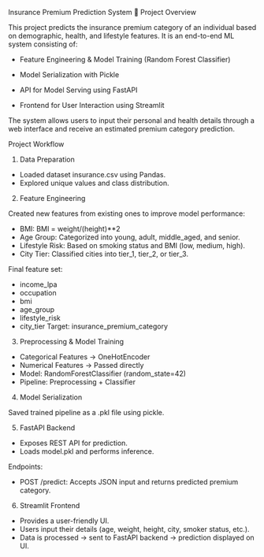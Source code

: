 Insurance Premium Prediction System
📌 Project Overview

This project predicts the insurance premium category of an individual based on demographic, health, and lifestyle features. It is an end-to-end ML system consisting of:

- Feature Engineering & Model Training (Random Forest Classifier)

- Model Serialization with Pickle

- API for Model Serving using FastAPI

- Frontend for User Interaction using Streamlit

The system allows users to input their personal and health details through a web interface and receive an estimated premium category prediction.


Project Workflow
1. Data Preparation

- Loaded dataset insurance.csv using Pandas.
- Explored unique values and class distribution.

2. Feature Engineering

Created new features from existing ones to improve model performance:

- BMI: BMI = weight/(height)**2
- Age Group: Categorized into young, adult, middle_aged, and senior.
- Lifestyle Risk: Based on smoking status and BMI (low, medium, high).
- City Tier: Classified cities into tier_1, tier_2, or tier_3.

Final feature set:

- income_lpa
- occupation
- bmi
- age_group
- lifestyle_risk
- city_tier
Target: insurance_premium_category

3. Preprocessing & Model Training

- Categorical Features -> OneHotEncoder
- Numerical Features -> Passed directly
- Model: RandomForestClassifier (random_state=42)
- Pipeline: Preprocessing + Classifier


4. Model Serialization

Saved trained pipeline as a .pkl file using pickle.

5. FastAPI Backend

- Exposes REST API for prediction.
- Loads model.pkl and performs inference.

Endpoints:
- POST /predict: Accepts JSON input and returns predicted premium category.

6. Streamlit Frontend

- Provides a user-friendly UI.
- Users input their details (age, weight, height, city, smoker status, etc.).
- Data is processed → sent to FastAPI backend → prediction displayed on UI.